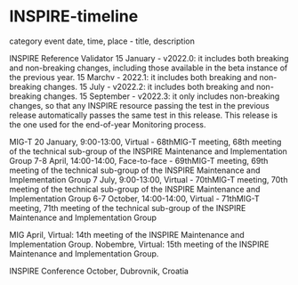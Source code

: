 # INSPIRE-timeline


category event 
date, time, place - title, description

INSPIRE Reference Validator
15 January - v2022.0: it includes both breaking and non-breaking changes, including those available in the beta instance of the previous year.
15 Marchv - 2022.1: it includes both breaking and non-breaking changes.
15 July - v2022.2: it includes both breaking and non-breaking changes.
15 September - v2022.3: it only includes non-breaking changes, so that any INSPIRE resource passing the test in the previous release automatically passes the same test in this release. This release is the one used for the end-of-year Monitoring process.


MIG-T
20 January, 9:00-13:00, Virtual - 68thMIG-T meeting, 68th meeting of the technical sub-group of the INSPIRE Maintenance and Implementation Group
7-8 April, 14:00-14:00, Face-to-face - 69thMIG-T meeting, 69th meeting of the technical sub-group of the INSPIRE Maintenance and Implementation Group
7 July, 9:00-13:00, Virtual - 70thMIG-T meeting, 70th meeting of the technical sub-group of the INSPIRE Maintenance and Implementation Group
6-7 October, 14:00-14:00, Virtual - 71thMIG-T meeting, 71th meeting of the technical sub-group of the INSPIRE Maintenance and Implementation Group

MIG
April, Virtual: 14th meeting of the INSPIRE Maintenance and Implementation Group.
Nobembre, Virtual: 15th meeting of the INSPIRE Maintenance and Implementation Group.

INSPIRE Conference
October, Dubrovnik, Croatia